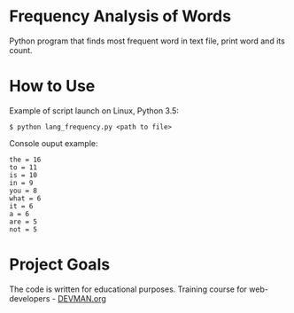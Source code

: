 # Frequency Analysis of Words

Python program that finds most frequent word in text file, print word and its count.

# How to Use

Example of script launch on Linux, Python 3.5:
```#!bash
$ python lang_frequency.py <path to file>
```
Console ouput example:
```#!bash
the = 16
to = 11
is = 10
in = 9
you = 8
what = 6
it = 6
a = 6
are = 5
not = 5
```

# Project Goals

The code is written for educational purposes. Training course for web-developers - [DEVMAN.org](https://devman.org)
